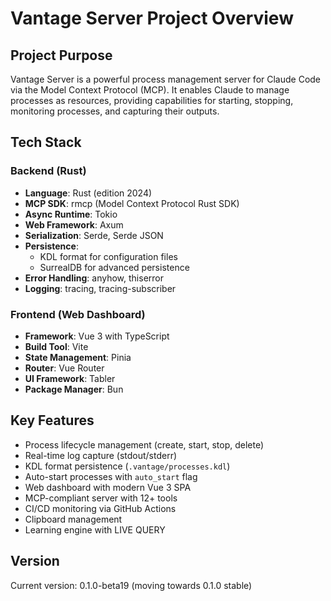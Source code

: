 # Vantage Server Project Overview

## Project Purpose
Vantage Server is a powerful process management server for Claude Code via the Model Context Protocol (MCP). It enables Claude to manage processes as resources, providing capabilities for starting, stopping, monitoring processes, and capturing their outputs.

## Tech Stack

### Backend (Rust)
- **Language**: Rust (edition 2024)
- **MCP SDK**: rmcp (Model Context Protocol Rust SDK)
- **Async Runtime**: Tokio
- **Web Framework**: Axum
- **Serialization**: Serde, Serde JSON
- **Persistence**: 
  - KDL format for configuration files
  - SurrealDB for advanced persistence
- **Error Handling**: anyhow, thiserror
- **Logging**: tracing, tracing-subscriber

### Frontend (Web Dashboard)
- **Framework**: Vue 3 with TypeScript
- **Build Tool**: Vite
- **State Management**: Pinia
- **Router**: Vue Router
- **UI Framework**: Tabler
- **Package Manager**: Bun

## Key Features
- Process lifecycle management (create, start, stop, delete)
- Real-time log capture (stdout/stderr)
- KDL format persistence (`.vantage/processes.kdl`)
- Auto-start processes with `auto_start` flag
- Web dashboard with modern Vue 3 SPA
- MCP-compliant server with 12+ tools
- CI/CD monitoring via GitHub Actions
- Clipboard management
- Learning engine with LIVE QUERY

## Version
Current version: 0.1.0-beta19 (moving towards 0.1.0 stable)